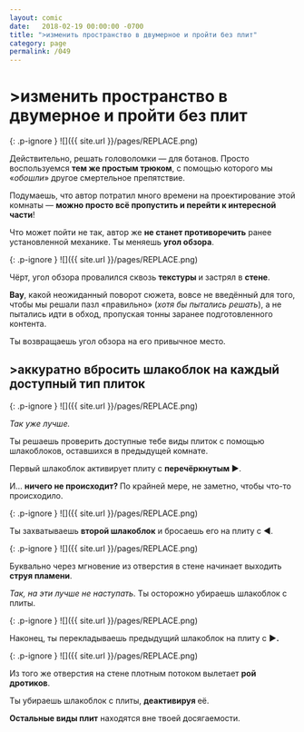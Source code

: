 ```yaml
---
layout: comic
date:   2018-02-19 00:00:00 -0700
title: ">изменить пространство в двумерное и пройти без плит"
category: page
permalink: /049
---
```

# >изменить пространство в двумерное и пройти без плит

{: .p-ignore }
![]({{ site.url }}/pages/REPLACE.png)

Действительно, решать головоломки — для ботанов. Просто воспользуемся <strong>тем же простым трюком</strong>, с помощью которого мы «<em>обошли</em>» другое смертельное препятствие. 

Подумаешь, что автор потратил много времени на проектирование этой комнаты — <strong>можно просто всё пропустить и перейти к интересной части</strong>! 

Что может пойти не так, автор же <strong>не станет противоречить</strong> ранее установленной механике. Ты меняешь <strong>угол обзора</strong>.

{: .p-ignore }
![]({{ site.url }}/pages/REPLACE.png)

Чёрт, угол обзора провалился сквозь <strong>текстуры </strong>и застрял в <strong>стене</strong>. 

<strong>Вау</strong>, какой неожиданный поворот сюжета, вовсе не введённый для того, чтобы мы решали пазл «правильно» (<em>хотя бы пытались решать</em>), а не пытались идти в обход, пропуская тонны заранее подготовленного контента.

Ты возвращаешь угол обзора на его привычное место.

## >аккуратно вбросить шлакоблок на каждый доступный тип плиток

{: .p-ignore }
![]({{ site.url }}/pages/REPLACE.png)

<em>Так уже лучше.</em>

Ты решаешь проверить доступные тебе виды плиток с помощью шлакоблоков, оставшихся в предыдущей комнате.

Первый шлакоблок активирует плиту с <strong>перечёркнутым ►</strong>.

И… <strong>ничего не происходит? </strong>По крайней мере, не заметно, чтобы что-то происходило.

{: .p-ignore }
![]({{ site.url }}/pages/REPLACE.png)

Ты захватываешь <strong>второй шлакоблок</strong> и бросаешь его на плиту с ◄.

{: .p-ignore }
![]({{ site.url }}/pages/REPLACE.png)

Буквально через мгновение из отверстия в стене начинает выходить <strong>струя пламени</strong>.

<em>Так, на эти лучше не наступать</em>. Ты осторожно убираешь шлакоблок с плиты.

{: .p-ignore }
![]({{ site.url }}/pages/REPLACE.png)

Наконец, ты перекладываешь предыдущий шлакоблок на плиту с <strong>►.</strong>

{: .p-ignore }
![]({{ site.url }}/pages/REPLACE.png)

Из того же отверстия на стене плотным потоком вылетает <strong>рой дротиков</strong>.

Ты убираешь шлакоблок с плиты, <strong>деактивируя </strong>её.

<strong>Остальные виды плит</strong> находятся вне твоей досягаемости.
